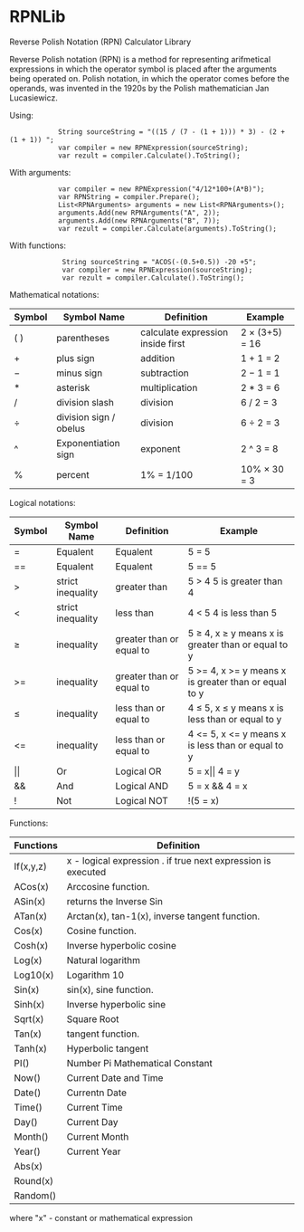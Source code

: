 ﻿# RPNLib
Reverse Polish Notation (RPN) Calculator Library

Reverse Polish notation (RPN) is a method for representing arifmetical expressions in which the operator symbol is placed after the arguments being operated on.
Polish notation, in which the operator comes before the operands, was invented in the 1920s by the Polish mathematician Jan Lucasiewicz. 

Using:

				String sourceString = "((15 / (7 - (1 + 1))) * 3) - (2 + (1 + 1)) ";
				var compiler = new RPNExpression(sourceString);
				var rezult = compiler.Calculate().ToString();


With arguments: 

				var compiler = new RPNExpression("4/12*100+(A*B)");
				var RPNString = compiler.Prepare();
				List<RPNArguments> arguments = new List<RPNArguments>();
				arguments.Add(new RPNArguments("A", 2));
				arguments.Add(new RPNArguments("B", 7));
				var rezult = compiler.Calculate(arguments).ToString();

With functions:

				 String sourceString = "ACOS(-(0.5+0.5)) -20 +5";
				 var compiler = new RPNExpression(sourceString);
				 var rezult = compiler.Calculate().ToString();


Mathematical notations:

| Symbol	|  Symbol Name	|        Definition            |       Example    |
| --------- | ------------- |----------------------------- |----------------- |
|( )| parentheses |	calculate expression inside first |	2 × (3+5) = 16|
|+	|plus sign	| addition	|   1 + 1 = 2   |
|−	|minus sign	|subtraction|	2 − 1 = 1   |
|*	|asterisk	|multiplication|	2 * 3 = 6|
|/	|division slash|	division|	6 / 2 = 3|
|÷	|division sign / obelus|	division|	6 ÷ 2 = 3|
|^	|Exponentiation sign|	exponent |	2 ^ 3 = 8 |
|%	|percent	|1% = 1/100|	10% × 30 = 3|



Logical notations:

| Symbol	|  Symbol Name	|        Definition            |       Example    |
| --------- | ------------- |----------------------------- |----------------- |
|=	|Equalent|	Equalent|	5 = 5 |
|==	|Equalent|	Equalent|	5 == 5 |
|>	|strict inequality|	greater than|	5 > 4 5 is greater than 4|
|<	|strict inequality|	less than	|4 < 5 4 is less than 5|
|≥	|inequality	|greater than or equal to	|5 ≥ 4, x ≥ y means x is greater than or equal to y|
|>=	|inequality	|greater than or equal to	|5 >= 4, x >= y means x is greater than or equal to y|
|≤	|inequality	|less than or equal to	|4 ≤ 5, x ≤ y means x is less than or equal to y|
|<=	|inequality	|less than or equal to	|4 <= 5, x <= y means x is less than or equal to y|
| \|\| | Or| Logical OR	|5 = x\|\| 4 = y |
| && |And | Logical AND |	5 = x && 4 = x|
| ! |Not | Logical NOT| !(5 = x) |



Functions:

| Functions  |         Definition            |
| -----------|------------------------------ |
|If(x,y,z)|x - logical expression . if true next expression is executed| 
|ACos(x)| Arccosine function.| 
|ASin(x)| returns the Inverse Sin  |
|ATan(x)|Arctan(x), tan-1(x), inverse tangent function. |
|Cos(x)| Cosine function. |  
|Cosh(x)|Inverse hyperbolic cosine |
|Log(x)| Natural logarithm | 
|Log10(x)| Logarithm 10 |
|Sin(x)|  sin(x), sine function.  |
|Sinh(x)|Inverse hyperbolic sine | 
|Sqrt(x)|Square Root | 
|Tan(x)|tangent function. | 
|Tanh(x)|Hyperbolic tangent | 
|PI()| Number Pi Mathematical Constant |
|Now()| Current Date and Time |
|Date()|Currentn Date |
|Time()|Current Time  |
|Day()| Current Day   |
|Month()| Current Month |
|Year()| Current Year |
|Abs(x)|            | 
|Round(x)|            |
|Random()|            | 

where 	"x" - constant or mathematical expression		
                                
                                
            
            
            
            
            
            
            
            
            
            
            
            
            
            